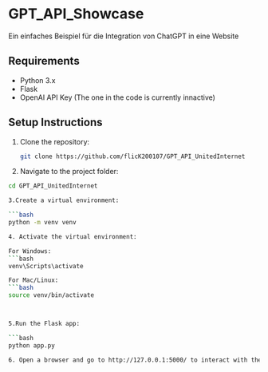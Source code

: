 
# GPT_API_Showcase 

Ein einfaches Beispiel für die Integration von ChatGPT in eine Website

## Requirements
- Python 3.x
- Flask
- OpenAI API Key (The one in the code is currently innactive) 

## Setup Instructions

1. Clone the repository:
   ```bash
   git clone https://github.com/flicK200107/GPT_API_UnitedInternet

2. Navigate to the project folder:

```bash
cd GPT_API_UnitedInternet 

3.Create a virtual environment:

```bash
python -m venv venv

4. Activate the virtual environment:

For Windows:
```bash
venv\Scripts\activate

For Mac/Linux:
```bash
source venv/bin/activate



5.Run the Flask app:

```bash
python app.py

6. Open a browser and go to http://127.0.0.1:5000/ to interact with the chatbot.


